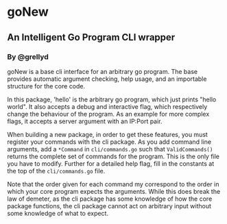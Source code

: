 # goNew
## An Intelligent Go Program CLI wrapper
### By @grellyd

goNew is a base cli interface for an arbitrary go program. The base provides automatic argument checking, help usage, and an importable structure for the core code. 

In this package, 'hello' is the arbitrary go program, which just prints "hello world". It also accepts a debug and interactive flag, which respectively change the behaviour of the program. As an example for more complex flags, it accepts a server argument with an IP:Port pair.

When building a new package, in order to get these features, you must register your commands with the cli package. As you add command line arguments, add a `*Command` in `cli/commands.go` such that `ValidCommands()` returns the complete set of commands for the program. This is the only file you have to modify. Further for a detailed help flag, fill in the constants at the top of the `cli/commands.go` file.

Note that the order given for each command my correspond to the order in which your core program expects the arguments. While this does break the law of demeter, as the cli package has some knowledge of how the core package functions, the cli package cannot act on arbitrary input without some knowledge of what to expect.
